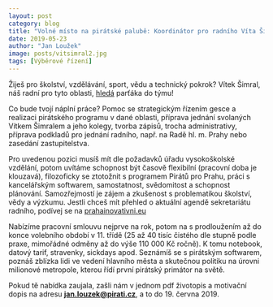 ```yaml
---
layout: post
category: blog
title: "Volné místo na pirátské palubě: Koordinátor pro radního Víta Šimrala"
date: 2019-05-23
author: "Jan Loužek"
image: posts/vitsimral2.jpg
tags: [Výběrové řízení]
---
```


Žiješ pro školství, vzdělávání, sport, vědu a technický pokrok? Vítek Šimral, náš radní pro tyto oblasti, [hledá](https://forum.pirati.cz/viewtopic.php?f=572&t=47308) parťáka do týmu!

Co bude tvojí náplní práce? Pomoc se strategickým řízením gesce a realizaci pirátského programu v dané oblasti, příprava jednání svolaných Vítkem Šimralem a jeho kolegy, tvorba zápisů, trocha administrativy, příprava podkladů pro jednání radního, např. na Radě hl. m. Prahy nebo zasedání zastupitelstva.

Pro uvedenou pozici musíš mít dle požadavků úřadu vysokoškolské vzdělání, potom uvítáme schopnost být časově flexibilní (pracovní doba je klouzavá), filozoficky se ztotožnit s programem Pirátů pro Prahu, práci s kancelářským softwarem, samostatnost, svědomitost a schopnost plánování. Samozřejmostí je zájem a zkušenost s problematikou školství, vědy a výzkumu. Jestli chceš mít přehled o aktuální agendě sekretariátu radního, podívej se na [prahainovativni.eu](https://www.prahainovativni.eu/)

Nabízíme pracovní smlouvu nejprve na rok, potom na s prodloužením až do konce volebního období v 11. třídě (25 až 40 tisíc čistého dle stupně podle praxe, mimořádné odměny až do výše 110 000 Kč ročně). K tomu notebook, datový tarif, stravenky, sickdays apod. Seznámíš se s pirátským softwarem, poznáš zblízka lidi ve vedení hlavního města a skutečnou politiku na úrovni milionové metropole, kterou řídí první pirátský primátor na světě. 

Pokud tě nabídka zaujala, zašli nám v jednom pdf životopis a motivační dopis na adresu **jan.louzek@pirati.cz**, a to do 19. června 2019. 

